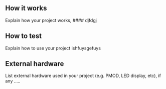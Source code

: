<!---

This file is used to generate your project datasheet. Please fill in the information below and delete any unused
sections.

You can also include images in this folder and reference them in the markdown. Each image must be less than
512 kb in size, and the combined size of all images must be less than 1 MB.
-->

## How it works

Explain how your project works, #### djfdgj

## How to test

Explain how to use your project ishfuysgefuys

## External hardware

List external hardware used in your project (e.g. PMOD, LED display, etc), if any .....
